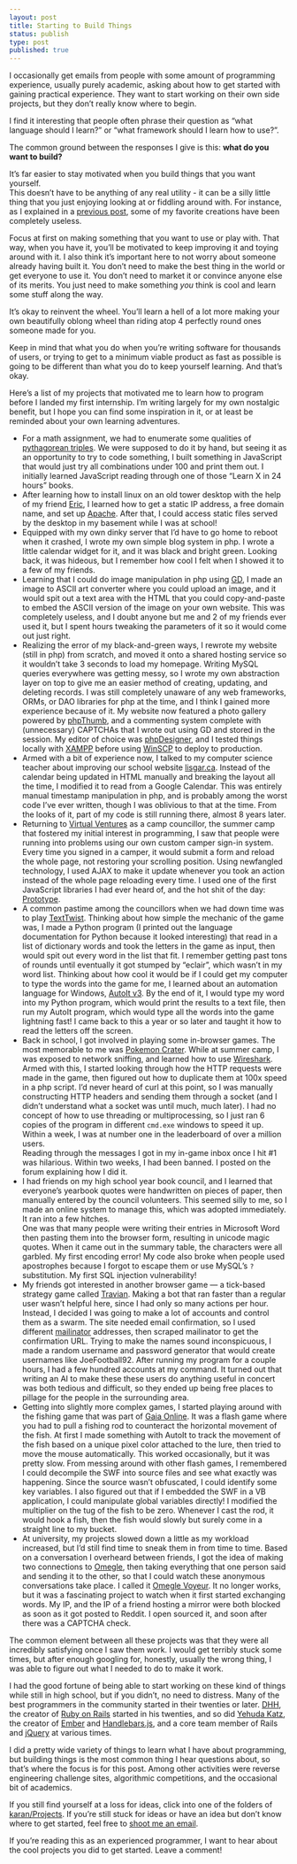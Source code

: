```yaml
---
layout: post
title: Starting to Build Things
status: publish
type: post
published: true
---
```


I occasionally get emails from people with some amount of programming 
experience, usually purely academic, asking about how to get started with 
gaining practical experience. They want to start working on their own side 
projects, but they don’t really know where to begin.

I find it interesting that people often phrase their question as “what language 
should I learn?” or “what framework should I learn how to use?”.

The common ground between the responses I give is this: **what do you want to 
build?**

It’s far easier to stay motivated when you build things that you want yourself.  
This doesn’t have to be anything of any real utility - it can be a silly little 
thing that you just enjoying looking at or fiddling around with. For instance, 
as I explained in a [previous post][], some of my favorite creations have been 
completely useless.

Focus at first on making something that you want to use or play with. That way, 
when you have it, you’ll be motivated to keep improving it and toying around 
with it. I also think it’s important here to not worry about someone already 
having built it. You don’t need to make the best thing in the world or get 
everyone to use it. You don’t need to market it or convince anyone else of its 
merits. You just need to make something _you_ think is cool and learn some stuff 
along the way.

It’s okay to reinvent the wheel. You’ll learn a hell of a lot more making your 
own beautifully oblong wheel than riding atop 4 perfectly round ones someone 
made for you.

Keep in mind that what you do when you’re writing software for thousands of 
users, or trying to get to a minimum viable product as fast as possible is going 
to be different than what you do to keep yourself learning. And that’s okay.

Here’s a list of my projects that motivated me to learn how to program before I 
landed my first internship. I’m writing largely for my own nostalgic benefit, 
but I hope you can find some inspiration in it, or at least be reminded about 
your own learning adventures.

- For a math assignment, we had to enumerate some qualities of [pythagorean 
triples][]. We were supposed to do it by hand, but seeing it as an opportunity 
to try to code something, I built something in JavaScript that would just try 
all combinations under 100 and print them out. I initially learned JavaScript 
reading through one of those “Learn X in 24 hours” books.
- After learning how to install linux on an old tower desktop with the help of 
my friend [Eric][], I learned how to get a static IP address, a free domain 
name, and set up [Apache][]. After that, I could access static files served by 
the desktop in my basement while I was at school!
- Equipped with my own dinky server that I’d have to go home to reboot when it 
crashed, I wrote my own simple blog system in php. I wrote a little calendar 
widget for it, and it was black and bright green. Looking back, it was hideous, 
but I remember how cool I felt when I showed it to a few of my friends.
- Learning that I could do image manipulation in php using [GD][], I made an 
image to ASCII art converter where you could upload an image, and it would spit 
out a text area with the HTML that you could copy-and-paste to embed the ASCII 
version of the image on your own website. This was completely useless, and I 
doubt anyone but me and 2 of my friends ever used it, but I spent hours tweaking 
the parameters of it so it would come out just right.
- Realizing the error of my black-and-green ways, I rewrote my website (still in 
php) from scratch, and moved it onto a shared hosting service so it wouldn’t 
take 3 seconds to load my homepage. Writing MySQL queries everywhere was getting 
messy, so I wrote my own abstraction layer on top to give me an easier method of 
creating, updating, and deleting records. I was still completely unaware of any 
web frameworks, ORMs, or DAO libraries for php at the time, and I think I gained 
more experience because of it. My website now featured a photo gallery powered 
by [phpThumb][], and a commenting system complete with (unnecessary) CAPTCHAs 
that I wrote out using GD and stored in the session. My editor of choice was 
[phpDesigner][], and I tested things locally with [XAMPP][] before using 
[WinSCP][] to deploy to production.
- Armed with a bit of experience now, I talked to my computer science teacher 
about improving our school website [lisgar.ca][]. Instead of the calendar being 
updated in HTML manually and breaking the layout all the time, I modified it to 
read from a Google Calendar. This was entirely manual timestamp manipulation in 
php, and is probably among the worst code I’ve ever written, though I was 
oblivious to that at the time. From the looks of it, part of my code is still 
running there, almost 8 years later.
- Returning to [Virtual Ventures][] as a camp councillor, the summer camp that 
fostered my initial interest in programming, I saw that people were running into 
problems using our own custom camper sign-in system. Every time you signed in a 
camper, it would submit a form and reload the whole page, not restoring your 
scrolling position. Using newfangled technology, I used AJAX to make it update 
whenever you took an action instead of the whole page reloading every time. I 
used one of the first JavaScript libraries I had ever heard of, and the hot shit 
of the day: [Prototype][].
- A common pastime among the councillors when we had down time was to play 
[TextTwist][]. Thinking about how simple the mechanic of the game was, I made a 
Python program (I printed out the language documentation for Python because it 
looked interesting) that read in a list of dictionary words and took the letters 
in the game as input, then would spit out every word in the list that fit. I 
remember getting past tons of rounds until eventually it got stumped by 
“eclair”, which wasn’t in my word list. Thinking about how cool it would be if I 
could get my computer to type the words into the game for me, I learned about an 
automation language for Windows, [AutoIt v3][]. By the end of it, I would type 
my word into my Python program, which would print the results to a text file, 
then run my AutoIt program, which would type all the words into the game 
lightning fast! I came back to this a year or so later and taught it how to read 
the letters off the screen.
- Back in school, I got involved in playing some in-browser games. The most 
memorable to me was [Pokemon Crater][]. While at summer camp, I was exposed to 
network sniffing, and learned how to use [Wireshark][]. Armed with this, I 
started looking through how the HTTP requests were made in the game, then 
figured out how to duplicate them at 100x speed in a php script. I’d never heard 
of curl at this point, so I was manually constructing HTTP headers and sending 
them through a socket (and I didn’t understand what a socket was until much, 
much later). I had no concept of how to use threading or multiprocessing, so I 
just ran 6 copies of the program in different `cmd.exe` windows to speed it up.  
Within a week, I was at number one in the leaderboard of over a million users.  
Reading through the messages I got in my in-game inbox once I hit #1 was 
hilarious. Within two weeks, I had been banned. I posted on the forum explaining 
how I did it.
- I had friends on my high school year book council, and I learned that 
everyone’s yearbook quotes were handwritten on pieces of paper, then manually 
entered by the council volunteers. This seemed silly to me, so I made an online 
system to manage this, which was adopted immediately. It ran into a few hitches.  
One was that many people were writing their entries in Microsoft Word then 
pasting them into the browser form, resulting in unicode magic quotes. When it 
came out in the summary table, the characters were all garbled. My first 
encoding error! My code also broke when people used apostrophes because I forgot 
to escape them or use MySQL’s `?` substitution. My first SQL injection 
vulnerability!
- My friends got interested in another browser game — a tick-based strategy game 
called [Travian][]. Making a bot that ran faster than a regular user wasn’t 
helpful here, since I had only so many actions per hour. Instead, I decided I 
was going to make a lot of accounts and control them as a swarm. The site needed 
email confirmation, so I used different [mailinator][] addresses, then scraped 
mailinator to get the confirmation URL. Trying to make the names sound 
inconspicuous, I made a random username and password generator that would create 
usernames like JoeFootball92. After running my program for a couple hours, I had 
a few hundred accounts at my command. It turned out that writing an AI to make 
these these users do anything useful in concert was both tedious and difficult, 
so they ended up being free places to pillage for the people in the surrounding 
area.
- Getting into slightly more complex games, I started playing around with the 
fishing game that was part of [Gaia Online][]. It was a flash game where you had 
to pull a fishing rod to counteract the horizontal movement of the fish. At 
first I made something with AutoIt to track the movement of the fish based on a 
unique pixel color attached to the lure, then tried to move the mouse 
automatically. This worked occasionally, but it was pretty slow. From messing 
around with other flash games, I remembered I could decompile the SWF into 
source files and see what exactly was happening. Since the source wasn’t 
obfuscated, I could identify some key variables. I also figured out that if I 
embedded the SWF in a VB application, I could manipulate global variables 
directly! I modified the multiplier on the tug of the fish to be zero. Whenever 
I cast the rod, it would hook a fish, then the fish would slowly but surely come 
in a straight line to my bucket.
- At university, my projects slowed down a little as my workload increased, but 
I’d still find time to sneak them in from time to time. Based on a conversation 
I overheard between friends, I got the idea of making two connections to 
[Omegle][], then taking everything that one person said and sending it to the 
other, so that I could watch these anonymous conversations take place. I called 
it [Omegle Voyeur][]. It no longer works, but it was a fascinating project to 
watch when it first started exchanging words. My IP, and the IP of a friend 
hosting a mirror were both blocked as soon as it got posted to Reddit. I open 
sourced it, and soon after there was a CAPTCHA check.

The common element between all these projects was that they were all incredibly 
satisfying once I saw them work. I would get terribly stuck some times, but 
after enough googling for, honestly, usually the wrong thing, I was able to 
figure out what I needed to do to make it work.

I had the good fortune of being able to start working on these kind of things 
while still in high school, but if you didn’t, no need to distress. Many of the 
best programmers in the community started in their twenties or later. [DHH][], 
the creator of [Ruby on Rails][] started in his twenties, and so did [Yehuda 
Katz][], the creator of [Ember][] and [Handlebars.js][], and a core team member 
of Rails and [jQuery][] at various times.

I did a pretty wide variety of things to learn what I have about programming, 
but building things is the most common thing I hear questions about, so that’s 
where the focus is for this post. Among other activities were reverse 
engineering challenge sites, algorithmic competitions, and the occasional bit of 
academics.

If you still find yourself at a loss for ideas, click into one of the folders of 
[karan/Projects][]. If you’re still stuck for ideas or have an idea but don’t 
know where to get started, feel free to [shoot me an email][].

If you’re reading this as an experienced programmer, I want to hear about the 
cool projects you did to get started. Leave a comment!

[previous post]: /2013/05/05/something-out-of-nothing/
[pythagorean triples]: http://en.wikipedia.org/wiki/Pythagorean_triple
[Apache]: http://httpd.apache.org/
[GD]: http://www.php.net/manual/en/book.image.php
[phpThumb]: http://phpthumb.sourceforge.net/
[lisgar.ca]: http://lisgar.ca/
[phpDesigner]: http://www.mpsoftware.dk/phpdesigner.php
[XAMPP]: https://www.apachefriends.org/index.html
[WinSCP]: http://winscp.net/eng/index.php
[Prototype]: http://prototypejs.org/
[TextTwist]: http://zone.msn.com/en/texttwist/default.htm?intgid=hp_word_1
[AutoIt v3]: http://www.autoitscript.com/site/
[karan/Projects]: https://github.com/karan/Projects
[jQuery]: http://jquery.com/
[Handlebars.js]: http://handlebarsjs.com/
[Yehuda Katz]: http://yehudakatz.com/
[Ember]: http://emberjs.com/
[Omegle Voyeur]: https://github.com/jlfwong/Omegle-Voyeur
[mailinator]: http://mailinator.com/
[Travian]: http://playgame.travian.us/landingpages?ad=10782_1111191000
[Wireshark]: http://www.wireshark.org/
[Pokemon Crater]: http://www.pokemonbattlearena.net/members/login.php
[Omegle]: http://www.omegle.com/
[Gaia Online]: https://www.gaiaonline.com/
[Eric]: http://www.evenchick.com/
[shoot me an email]: mailto:jamie.lf.wong@gmail.com?subject=Starting+to+Build+Things
[Ruby on Rails]: http://rubyonrails.org/
[Virtual Ventures]: http://virtualventures.ca/
[DHH]: http://david.heinemeierhansson.com/
